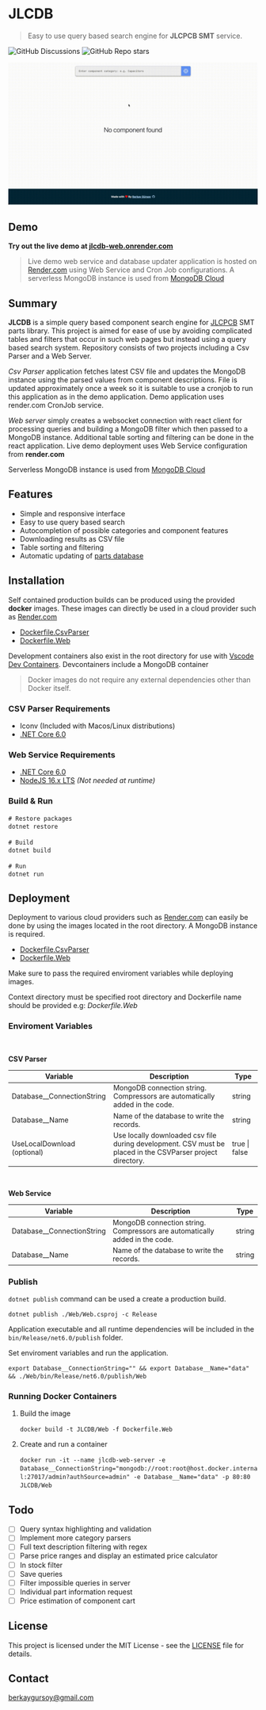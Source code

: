# JLCDB

> Easy to use query based search engine for **JLCPCB SMT** service.

![GitHub Discussions](https://img.shields.io/github/discussions/Berkays/JLCDB?style=for-the-badge)
![GitHub Repo stars](https://img.shields.io/github/stars/berkays/JLCDB?color=brightgreen&style=for-the-badge)

![JLCDB Header](repo-header.gif)

## Demo

**Try out the live demo at
[jlcdb-web.onrender.com](https://jlcdb-web.onrender.com)**

> Live demo web service and database updater application is hosted on [Render.com](https://render.com) using Web Service and Cron Job configurations. A serverless MongoDB instance is used from [MongoDB Cloud](https://www.mongodb.com/use-cases/serverless)

## Summary

**JLCDB** is a simple query based component search engine for [JLCPCB](https://jlcpcb.com) SMT parts library. This project is aimed for ease of use by avoiding complicated tables and filters that occur in such web pages but instead using a query based search system. Repository consists of two projects including a Csv Parser and a Web Server.

_Csv Parser_ application fetches latest CSV file and updates the MongoDB instance using the parsed values from component descriptions. File is updated approximately once a week so it is suitable to use a cronjob to run this application as in the demo application. Demo application uses render.com CronJob service.

_Web server_ simply creates a websocket connection with react client for processing queries and building a MongoDB filter which then passed to a MongoDB instance. Additional table sorting and filtering can be done in the react application. Live demo deployment uses Web Service configuration from **render.com**

Serverless MongoDB instance is used from [MongoDB Cloud](https://www.mongodb.com/use-cases/serverless)

## Features

- Simple and responsive interface
- Easy to use query based search
- Autocompletion of possible categories and component features
- Downloading results as CSV file
- Table sorting and filtering
- Automatic updating of [parts database](https://jlcpcb.com/parts)

## Installation

Self contained production builds can be produced using the provided **docker** images. These images can directly be used in a cloud provider such as [Render.com](https://render.com)

- [Dockerfile.CsvParser](https://github.com/Berkays/JLCDB/blob/main/Dockerfile.CsvParser)
- [Dockerfile.Web](https://github.com/Berkays/JLCDB/blob/main/Dockerfile.Web)

Development containers also exist in the root directory for use with [Vscode Dev Containers](https://github.com/microsoft/vscode-dev-containers).
Devcontainers include a MongoDB container

> Docker images do not require any external dependencies other than Docker itself.

### CSV Parser Requirements

- Iconv (Included with Macos/Linux distributions)
- [.NET Core 6.0](https://dotnet.microsoft.com/en-us/download)

### Web Service Requirements

- [.NET Core 6.0](https://dotnet.microsoft.com/en-us/download)
- [NodeJS 16.x LTS](https://nodejs.org/en/) _(Not needed at runtime)_

### Build & Run

```
# Restore packages
dotnet restore

# Build
dotnet build

# Run
dotnet run
```

## Deployment

Deployment to various cloud providers such as [Render.com](https://render.com) can easily be done by using the images located in the root directory. A MongoDB instance is required.

- [Dockerfile.CsvParser](https://github.com/Berkays/JLCDB/blob/main/Dockerfile.CsvParser)
- [Dockerfile.Web](https://github.com/Berkays/JLCDB/blob/main/Dockerfile.Web)

Make sure to pass the required enviroment variables while deploying images.

Context directory must be specified root directory and Dockerfile name should be provided e.g: _Dockerfile.Web_

### Enviroment Variables

<br/>

**CSV Parser**

| Variable                     | Description                                                                                                | Type          |
| ---------------------------- | ---------------------------------------------------------------------------------------------------------- | ------------- |
| Database\_\_ConnectionString | MongoDB connection string. Compressors are automatically added in the code.                                | string        |
| Database\_\_Name             | Name of the database to write the records.                                                                 | string        |
| UseLocalDownload (optional)  | Use locally downloaded csv file during development. CSV must be placed in the CSVParser project directory. | true \| false |

<br/>

**Web Service**

| Variable                     | Description                                                                 | Type   |
| ---------------------------- | --------------------------------------------------------------------------- | ------ |
| Database\_\_ConnectionString | MongoDB connection string. Compressors are automatically added in the code. | string |
| Database\_\_Name             | Name of the database to write the records.                                  | string |

### Publish

`dotnet publish` command can be used a create a production build.

```
dotnet publish ./Web/Web.csproj -c Release
```

Application executable and all runtime dependencies will be included in the `bin/Release/net6.0/publish` folder.

Set enviroment variables and run the application.

```
export Database__ConnectionString="" && export Database__Name="data" && ./Web/bin/Release/net6.0/publish/Web
```

### Running Docker Containers

1. Build the image

   `docker build -t JLCDB/Web -f Dockerfile.Web`

2. Create and run a container

   `docker run -it --name jlcdb-web-server -e Database__ConnectionString="mongodb://root:root@host.docker.internal:27017/admin?authSource=admin" -e Database__Name="data" -p 80:80 JLCDB/Web`

## Todo

- [ ] Query syntax highlighting and validation
- [ ] Implement more category parsers
- [ ] Full text description filtering with regex
- [ ] Parse price ranges and display an estimated price calculator
- [ ] In stock filter
- [ ] Save queries
- [ ] Filter impossible queries in server
- [ ] Individual part information request
- [ ] Price estimation of component cart

## License

This project is licensed under the MIT License - see the [LICENSE](LICENSE) file for details.

## Contact

berkaygursoy@gmail.com
